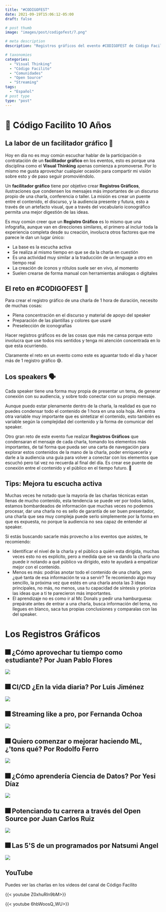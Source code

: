 ```yaml
---
title: "#CODIGOFEST"
date: 2021-09-19T15:06:12-05:00
draft: false

# post thumb
image: "images/post/codigofest/7.png"

# meta description
description: "Registros gráficos del evento #CODIGOFEST de Código Facilito"

# taxonomies
categories:
  - "Visual Thinking"
  - "Código Facilito"
  - "Comunidades"
  - "Open Source"
  - "Streaming"
tags:
  - "Español"
# post type
type: "post"
---
```


# 🎂 Código Facilito 10 Años

## La labor de un facilitador gráfico 🎨

Hoy en día no es muy común escuchar hablar de la participación o contratación de un **facilitador gráfico** en los eventos, esto es porque una disciplina como el **Visual Thinking** apenas comienza a promoverse. Por lo mismo me gusta aprovechar cualquier ocasión para compartir mi visión sobre esto y de paso seguir promoviéndolo.

Un **facilitador gráfico** tiene por objetivo crear **Registros Gráficos**, ilustraciones que condensen los mensajes más importantes de un discurso propio de una charla, conferencia o taller. La misión es crear un puente entre el contenido, el discurso, y la audiencia presente y futura, esto a través de un artefacto visual, que a través del vocabulario iconográfico permita una mejor digestión de las ideas.

Es muy común creer que un **Registro Gráfico** es lo mismo que una infografía, aunque van en direcciones similares, el primero al incluir toda la experiencia completa desde su creación, involucra otros factores que me parece le dan un lugar único:

- La base es la escucha activa
- Se realiza al mismo tiempo en que se da la charla en cuestión
- Es una actividad muy similar a la traducción de un lenguaje a otro en tiempo real
- La creación de íconos y rótulos suele ser en vivo, al momento
- Suelen crearse de forma manual con herramientas análogas o digitales

## El reto en #CODIGOFEST 🎯

Para crear el registro gráfico de una charla de 1 hora de duración, necesito de muchas cosas:

- Plena concentración en el discurso y material de apoyo del speaker
- Preparación de las plantillas y colores que usaré
- Preselección de iconografías

Hacer registros gráficos es de las cosas que más me cansa porque esto involucra que use todos mis sentidos y tenga mi atención concentrada en lo que esta ocurriendo.

Claramente el reto en un evento como este es aguantar todo el día y hacer más de 1 registro gráfico 😅.

## Los speakers 🗣

Cada speaker tiene una forma muy propia de presentar un tema, de generar conexión con su audiencia, y sobre todo conectar con su propio mensaje.

Aunque puedo estar plenamente dentro de la charla, la realidad es que no puedes condensar todo el contenido de 1 hora en una sola hoja. Ahí entra otra variable muy importante que es sintetizar el contenido, esto también es variable según la complejidad del contenido y la forma de comunicar del speaker.

  Otro gran reto de este evento fue realizar **Registros Gráficos** que condensaran el mensaje de cada charla, tomando los elementos más importantes, de tal forma que pueda ser una carta de navegación para explorar estos contenidos de la mano de la charla, poder enriquecerla y darle a la audiencia una guía para volver a conectar con los elementos que escuchó pero tal vez no recuerda al final del día. Es crear ese puente de conexión entre el contenido y el público en el tiempo futuro. 💖

## Tips: Mejora tu escucha activa

Muchas veces he notado que la mayoría de las charlas técnicas estan llenas de mucho contenido, esta tendencia se puede ver por todos lados, estamos bombardeados de información que muchas veces no podemos procesar, dar una charla no es sello de garantía de ser buen presentador, una charla que sea muy compleja puede serlo simplemente por la forma en que es expuesta, no porque la audiencia no sea capaz de entender al speaker.

Si estás buscando sacarle más provecho a los eventos que asistes, te recomiendo:

- Identificar el nivel de la charla y el público a quién esta dirigida, muchas veces esto no es explícito, pero a medida que se va dando la charla uno puede ir notando a qué público va dirigido, esto te ayudará a empatizar mejor con el contenido.
- Menos es más: podrías anotar todo el contenido de una charla, pero ¿qué tanta de esa información te va a servir? Te recomiendo algo muy sencillo, la próxima vez que estés en una charla anota las 3 ideas principales, no más, no menos, usa tu capacidad de síntesis y prioriza las ideas que a ti te parecieron más importantes.
- El aprendizaje no es como ir al Mc Donals y pedir una hamburguesa: prepárate antes de entrar a una charla, busca información del tema, no llegues en blanco, saca tus propias conclusiones y comparalas con las del speaker.

# Los Registros Gráficos

## 🎆 ¿Cómo aprovechar tu tiempo como estudiante? Por Juan Pablo Flores

![](../../images/post/codigofest/1.png)

## 🎆 CI/CD ¿En la vida diaria? Por Luis Jiménez

![](../../images/post/codigofest/2.png)

## 🎆 Streaming like a pro, por Fernanda Ochoa

![](../../images/post/codigofest/3.png)

## 🎆 Quiero comenzar o mejorar haciendo ML, ¿'tons qué? Por Rodolfo Ferro

![](../../images/post/codigofest/4.png)

## 🎆 ¿Cómo aprendería Ciencia de Datos? Por Yesi Díaz

![](../../images/post/codigofest/5.png)

## 🎆 Potenciando tu carrera a través del Open Source por Juan Carlos Ruiz

![](../../images/post/codigofest/6.png)

## 🎆 Las 5'S de un programados por Natsumi Angel

![](../../images/post/codigofest/7.png)

## YouTube

Puedes ver las charlas en los videos del canal de Código Facilito

{{< youtube Z0xhuRIn9bM>}}

{{< youtube 6hbWoosQ_WU>}}
